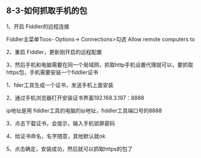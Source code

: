 ## 8-3-如何抓取手机的包

1、开启 Fiddler的远程连接

Fiddler主菜单Toos- Options-> Connections>勾选 Allow remote computers to

2、重启 Fiddler，更新刚开启的远程配置

3、然后手机和电脑需要在同一个局域网，抓取http手机设置代理就可以，要抓取https包，手机需要安装一个fiddler证书

1、fder工具生成一个证书，发送手机上面安装

2、通过手机浏览器打开安装证书界面192.168.3.197：8888

ip地址是用 fiddler工具的电脑的ip地址，fiddler工具端口号的8888

3、点击下载证书，会提示，输入手机锁屏密码

4、给证书命名，名字随意，其他默认就ok

5、点击确定，安装成功，然后就可以抓取https的包了
